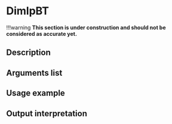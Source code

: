 # DimlpBT

!!!warning
    **This section is under construction and should not be considered as accurate yet.**

## Description

## Arguments list

## Usage example

## Output interpretation